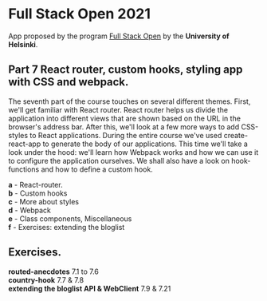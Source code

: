 # Full Stack Open 2021
App proposed by the program [Full Stack Open](https://fullstackopen.com/en) by the **University of Helsinki**.

## Part 7 React router, custom hooks, styling app with CSS and webpack.
The seventh part of the course touches on several different themes. First, we'll get familiar with React router. React router helps us divide the application into different views that are shown based on the URL in the browser's address bar. After this, we'll look at a few more ways to add CSS-styles to React applications. During the entire course we've used create-react-app to generate the body of our applications. This time we'll take a look under the hood: we'll learn how Webpack works and how we can use it to configure the application ourselves. We shall also have a look on hook-functions and how to define a custom hook.<br>

**a** - React-router. <br>
**b** - Custom hooks <br>
**c** - More about styles<br>
**d** - Webpack <br>
**e** - Class components, Miscellaneous <br>
**f** - Exercises: extending the bloglist <br>

## Exercises.
**routed-anecdotes** 7.1 to 7.6 <br>
**country-hook** 7.7 & 7.8 <br>
**extending the bloglist API & WebClient** 7.9 & 7.21 <br>



